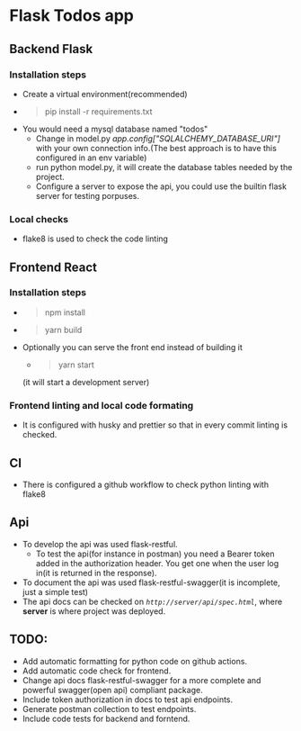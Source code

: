 # Flask Todos app
## Backend Flask
### Installation steps
- Create a virtual environment(recommended)
-  > pip install -r requirements.txt
- You would need a mysql database named "todos"
  - Change in model.py *app.config["SQLALCHEMY_DATABASE_URI"]* with your own connection info.(The best approach is to have this configured in an env variable)
  - run python model.py, it will create the database tables needed by the project.
  - Configure a server to expose the api, you could use the builtin flask server for testing porpuses.
### Local checks
- flake8 is used to check the code linting

## Frontend React
### Installation steps
- > npm install
- > yarn build
 - Optionally you can serve the front end instead of building it
    - > yarn start 
    
     (it will start a development server)

### Frontend linting and local code formating
- It is configured with husky and prettier so that in every commit linting is checked.
## CI
- There is configured a github workflow to check python linting with flake8
## Api
- To develop the api was used flask-restful.
  - To test the api(for instance in postman) you need a Bearer token added in the authorization header.
  You get one when the user log in(it is returned in the response).
- To document the api was used flask-restful-swagger(it is incomplete, just a simple test)
- The api docs can be checked on *`http://server/api/spec.html`*, where **server** is where project was deployed.

## TODO:
- Add automatic formatting for python code on github actions.
- Add automatic code check for frontend.
- Change api docs flask-restful-swagger for a more complete and powerful swagger(open api) compliant package.
- Include token authorization in docs to test api endpoints.
- Generate postman collection to test endpoints.
- Include code tests for backend and forntend.
